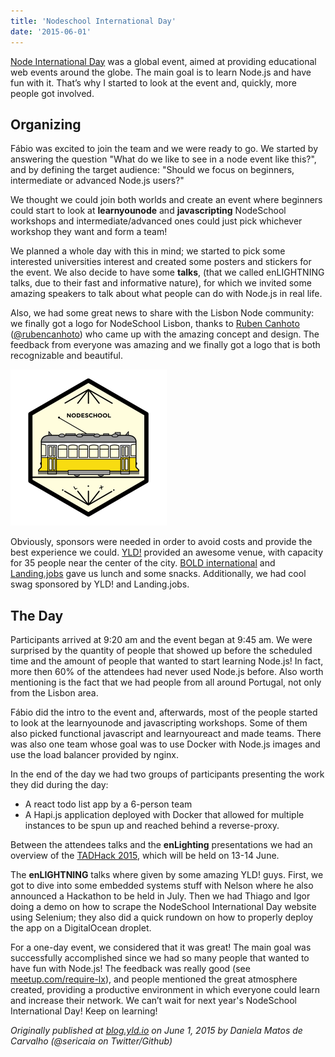 ```yaml
---
title: 'Nodeschool International Day'
date: '2015-06-01'
---
```


[Node International Day](http://nodeschool.io/international-day/) was a global event, aimed at providing educational web events around the globe. The main goal is to learn Node.js and have fun with it. That’s why I started to look at the event and, quickly, more people got involved.

## Organizing

Fábio was excited to join the team and we were ready to go. We started by answering the question "What do we like to see in a node event like this?", and by defining the target audience: "Should we focus on beginners, intermediate or advanced Node.js users?"

We thought we could join both worlds and create an event where beginners could start to look at **learnyounode** and **javascripting** NodeSchool workshops and intermediate/advanced ones could just pick whichever workshop they want and form a team!

We planned a whole day with this in mind; we started to pick some interested universities interest and created some posters and stickers for the event. We also decide to have some **talks**, (that we called enLIGHTNING talks, due to their fast and informative nature), for which we invited some amazing speakers to talk about what people can do with Node.js in real life.

Also, we had some great news to share with the Lisbon Node community: we finally got a logo for NodeSchool Lisbon, thanks to [Ruben Canhoto](http://rubencanhoto.com/) ([@rubencanhoto](https://twitter.com/rubencanhoto)) who came up with the amazing concept and design. The feedback from everyone was amazing and we finally got a logo that is both recognizable and beautiful.

<img src="./assets/20150601_nodeschool-International-Day/1.svg" width="250" height="250" alt="Nodeschool.io logo"/>

Obviously, sponsors were needed in order to avoid costs and provide the best experience we could. [YLD!](http://yld.io) provided an awesome venue, with capacity for 35 people near the center of the city. [BOLD international](http://www.boldint.com) and [Landing.jobs](https://www.landing.jobs/) gave us lunch and some snacks. Additionally, we had cool swag sponsored by YLD! and Landing.jobs.

## The Day

Participants arrived at 9:20 am and the event began at 9:45 am. We were surprised by the quantity of people that showed up before the scheduled time and the amount of people that wanted to start learning Node.js! In fact, more then 60% of the attendees had never used Node.js before. Also worth mentioning is the fact that we had people from all around Portugal, not only from the Lisbon area.

Fábio did the intro to the event and, afterwards, most of the people started to look at the learnyounode and javascripting workshops. Some of them also picked functional javascript and learnyoureact and made teams. There was also one team whose goal was to use Docker with Node.js images and use the load balancer provided by nginx.

In the end of the day we had two groups of participants presenting the work they did during the day:

- A react todo list app by a 6-person team
- A Hapi.js application deployed with Docker that allowed for multiple instances to be spun up and reached behind a reverse-proxy.

Between the attendees talks and the **enLighting** presentations we had an overview of the [TADHack 2015](http://tadhack.com/2015/), which will be held on 13-14 June.

The **enLIGHTNING** talks where given by some amazing YLD! guys. First, we got to dive into some embedded systems stuff with Nelson where he also announced a Hackathon to be held in July. Then we had Thiago and Igor doing a demo on how to scrape the NodeSchool International Day website using Selenium; they also did a quick rundown on how to properly deploy the app on a DigitalOcean droplet.

For a one-day event, we considered that it was great! The main goal was successfully accomplished since we had so many people that wanted to have fun with Node.js! The feedback was really good (see [meetup.com/require-lx](http://www.meetup.com/require-lx/events/221544407/)), and people mentioned the great atmosphere created, providing a productive environment in which everyone could learn and increase their network. We can’t wait for next year's NodeSchool International Day! Keep on learning!

_Originally published at [blog.yld.io](https://blog.yld.io/) on June 1, 2015 by Daniela Matos de Carvalho (@sericaia on Twitter/Github)_
